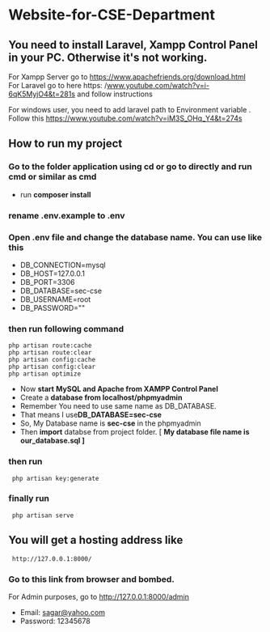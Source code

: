 # Website-for-CSE-Department

## You need to install Laravel, Xampp Control Panel in your PC. Otherwise it's not working. <br/>
For Xampp Server go to https://www.apachefriends.org/download.html <br/>
For Laravel go to here https: /www.youtube.com/watch?v=i-6qK5MyjO4&t=281s  and follow instructions  <br/>

For windows user, you need to add laravel path to Environment variable . Follow this https://www.youtube.com/watch?v=iM3S_OHq_Y4&t=274s


## How to run my project

### Go to the folder application using cd or go to directly and run cmd or similar as cmd
   - run  **composer install**
### rename .env.example to .env
### Open .env file and change the database name. You can use like this
- DB_CONNECTION=mysql <br/>
- DB_HOST=127.0.0.1   <br/>
- DB_PORT=3306   <br/>
- DB_DATABASE=sec-cse   <br/>
- DB_USERNAME=root  <br/>
- DB_PASSWORD=""    <br/>

### then run following command
    php artisan route:cache
    php artisan route:clear
    php artisan config:cache
    php artisan config:clear
    php artisan optimize
   

- Now **start** **MySQL and Apache from XAMPP Control Panel**  <br/>
- Create a  **database from localhost/phpmyadmin**   </br>
- Remember You need to use same name as DB_DATABASE.  <br/>
- That means I use**DB_DATABASE=sec-cse**  <br/>
- So, My Database name is **sec-cse** in the phpmyadmin  <br/>
- Then **import** databse from project folder. [ **My database file name is  our_database.sql ]**
### then run
     php artisan key:generate
### finally run
     php artisan serve
 
## You will get a hosting address like 
     http://127.0.0.1:8000/
### Go to this link  from browser and **bombed.**

For Admin purposes, go to http://127.0.0.1:8000/admin   <br/>
- Email:  sagar@yahoo.com <br/>
- Password: 12345678 <br/>
    
                 
